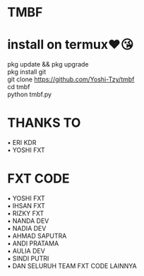 # TMBF      
# install on termux❤😘    

pkg update && pkg upgrade               
pkg install git                    
git clone https://github.com/Yoshi-Tzy/tmbf             
cd tmbf              
python tmbf.py               

# THANKS TO 
• ERI KDR           
• YOSHI FXT         

# FXT CODE
▪ YOSHI FXT        
▪ IHSAN FXT      
▪ RIZKY FXT      
▪ NANDA DEV      
▪ NADIA DEV       
▪ AHMAD SAPUTRA      
▪ ANDI PRATAMA        
▪ AULIA DEV      
▪ SINDI PUTRI       
▪ DAN SELURUH TEAM FXT CODE LAINNYA
